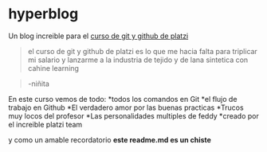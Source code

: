 # hyperblog
Un blog increible para el [curso de git y github de platzi](https://platzi.com/clases/1557-git-github/19977-readmemd-es-una-excelente-practica/)
>el curso de git y github de platzi es lo que me hacia falta para triplicar mi salario y lanzarme a la industria de tejido y de lana sintetica con cahine learning 

>-niñita

En este curso vemos de todo:
*todos los comandos en Git 
*el flujo de trabajo en Github 
*El verdadero amor por las buenas practicas 
*Trucos muy locos del profesor 
*Las personalidades multiples de feddy
*creado por el increible platzi team 

y como un amable recordatorio **este readme.md es un chiste**
